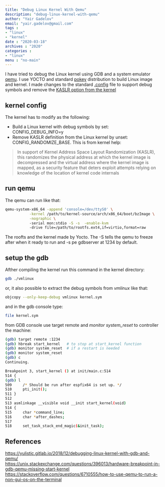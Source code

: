 ```yaml
---
title: "Debug Linux Kernel With Qemu"
description: "debug-linux-kernel-with-qemu"
author: "Yair Gadelov"
email: "yair.gadelov@gmail.com"
tags : 
- "linux"
- "kernel"
date : "2020-03-18"
archives : "2020"
categories : 
- "linux"
menu : "no-main"
---
```

I have tried to debug the Linux kernel using GDB and a system emulator [qemu](https://www.qemu.org/). I use YOCTO and standard [pokey](https://www.yoctoproject.org/software-item/poky/)  distribution to build Linux image and kernel. I made changes to the standard [.config](post/content/post/debug-linux-kernel-with-qemu/config) file to support debug symbols and remove the [KASLR option from the kernel](https://www.spinics.net/lists/newbies/msg59708.html)

## kernel config
The kernel has to modify as the following:  
* Build a Linux kernel with debug symbols by set: CONFIG_DEBUG_INFO=y  
* Remove KASLR definition from the Linux kernel by unset: CONFIG_RANDOMIZE_BASE. This is from kernel help:  
>In support of Kernel Address Space Layout Randomization (KASLR),
>this randomizes the physical address at which the kernel image
>is decompressed and the virtual address where the kernel
>image is mapped, as a security feature that deters exploit
>attempts relying on knowledge of the location of kernel
>code internals

## run qemu
The qemu can run like that:
```bash
qemu-system-x86_64 -append 'console=/dev/ttyS0' \
		   -kernel /path/to/kernel-source/arch/x86_64/boot/bzImage \
		   -nographic \ 
		   -serial mon:stdio -S -s  -enable-kvm 
		   -drive file=/path/to/rootfs.ext4,if=virtio,format=raw
```
The roofts and the kernel made by Yocto. The -S tells the qemu to freeze after when it ready to run and -s pe gdbserver at 1234 by default. 


## setup the gdb
Afther compiling the kernel run this command in the kernel directory:
```bash
gdb ./vmlinux
```
or, it also possible to extract the debug symbols from *vmlinux* like that:
```bash
objcopy --only-keep-debug vmlinux kernel.sym
```
and in the gdb console type:
```bash 
file kernel.sym 
```
from GDB console use target remote and *monitor system_reset*  to controller the machine:
```bash
(gdb) target remote :1234
(gdb) hbreak start_kernel   # to stop at start_kernel function
(gdb) monitor system_reset  # if a restart is needed
(gdb) monitor system_reset
(gdb) c
Continuing.

Breakpoint 3, start_kernel () at init/main.c:514
514	{
(gdb) l
509		/* Should be run after espfix64 is set up. */
510		pti_init();
511	}
512	
513	asmlinkage __visible void __init start_kernel(void)
514	{
515		char *command_line;
516		char *after_dashes;
517	
518		set_task_stack_end_magic(&init_task);
```


## References
https://yulistic.gitlab.io/2018/12/debugging-linux-kernel-with-gdb-and-qemu/  
https://unix.stackexchange.com/questions/396013/hardware-breakpoint-in-gdb-qemu-missing-start-kernel  
https://stackoverflow.com/questions/6710555/how-to-use-qemu-to-run-a-non-gui-os-on-the-terminal  
